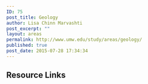 ```yaml
---
ID: 75
post_title: Geology
author: Lisa Chinn Marvashti
post_excerpt: ""
layout: areas
permalink: http://www.umw.edu/study/areas/geology/
published: true
post_date: 2015-07-28 17:34:34
---
```


<!-- Types Custom Fields: -->

<!-- resource-links -->
<h2>Resource Links</h2>
<!-- End resource-links -->

<!-- End Types Custom Fields -->